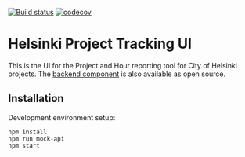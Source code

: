 [![Build status](https://travis-ci.org/City-of-Helsinki/helpt-ui.svg)](https://travis-ci.org/City-of-Helsinki/helpt-ui)
[![codecov](https://codecov.io/gh/City-of-Helsinki/helpt-ui/branch/master/graph/badge.svg)](https://codecov.io/gh/City-of-Helsinki/helpt-ui)

Helsinki Project Tracking UI
==================

This is the UI for the Project and Hour reporting tool for City of Helsinki
projects. The [backend component](https://github.com/City-of-Helsinki/helpt)
is also available as open source.

Installation
------------

Development environment setup:

```
npm install
npm run mock-api
npm start
```
